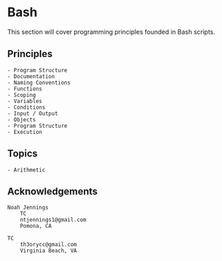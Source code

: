 # Bash

This section will cover programming principles founded in Bash scripts. 

## Principles 

    - Program Structure 
    - Documentation 
    - Naming Conventions 
    - Functions
    - Scoping
    - Variables 
    - Conditions
    - Input / Output 
    - Objects 
    - Program Structure 
    - Execution  

## Topics

    - Arithmetic 
    
## Acknowledgements

    Noah Jennings 
        TC 
        ntjennings1@gmail.com
        Pomona, CA
        
    TC 
        th3orycc@gmail.com
        Virginia Beach, VA
